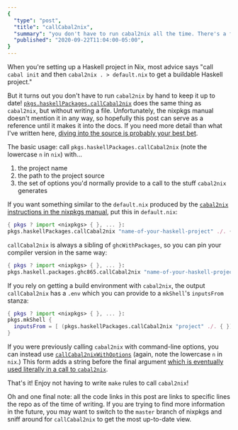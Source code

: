 ```yaml
---
{
  "type": "post",
  "title": "callCabal2nix",
  "summary": "you don't have to run cabal2nix all the time. There's a function to do it for you!",
  "published": "2020-09-22T11:04:00-05:00",
}
---
```


When you're setting up a Haskell project in Nix, most advice says "call `cabal init` and then `cabal2nix . > default.nix` to get a buildable Haskell project."

But it turns out you don't have to run `cabal2nix` by hand to keep it up to date!
[`pkgs.haskellPackages.callCabal2nix`](https://github.com/NixOS/nixpkgs/blob/34f475f5eae13d18b4e4b8a17aa7a772d8619b0b/pkgs/development/haskell-modules/make-package-set.nix#L216) does the same thing as `cabal2nix`, but without writing a file.
Unfortunately, the nixpkgs manual doesn't mention it in any way, so hopefully this post can serve as a reference until it makes it into the docs.
If you need more detail than what I've written here, [diving into the source is probably your best bet](https://github.com/NixOS/nixpkgs/blob/34f475f5eae13d18b4e4b8a17aa7a772d8619b0b/pkgs/development/haskell-modules/make-package-set.nix#L216).

The basic usage: call `pkgs.haskellPackages.callCabal2nix` (note the lowercase `n` in `nix`) with...

1. the project name
2. the path to the project source
3. the set of options you'd normally provide to a call to the stuff `cabal2nix` generates

If you want something similar to the `default.nix` produced by the [`cabal2nix` instructions in the nixpkgs manual](https://nixos.org/manual/nixpkgs/stable/#haskell), put this in `default.nix`:

```nix
{ pkgs ? import <nixpkgs> { }, ... }:
pkgs.haskellPackages.callCabal2nix "name-of-your-haskell-project" ./. { }
```

`callCabal2nix` is always a sibling of `ghcWithPackages`, so you can pin your compiler version in the same way:

```nix
{ pkgs ? import <nixpkgs> { }, ... }:
pkgs.haskell.packages.ghc865.callCabal2nix "name-of-your-haskell-project" ./. { }
```

If you rely on getting a build environment with `cabal2nix`, the output `callCabal2nix` has a `.env` which you can provide to a `mkShell`'s `inputsFrom` stanza:

```nix
{ pkgs ? import <nixpkgs> { }, ... }:
pkgs.mkShell {
  inputsFrom = [ (pkgs.haskellPackages.callCabal2nix "project" ./. { }).env ];
}
```

If you were previously calling `cabal2nix` with command-line options, you can instead use [`callCabal2nixWithOptions`](https://github.com/NixOS/nixpkgs/blob/34f475f5eae13d18b4e4b8a17aa7a772d8619b0b/pkgs/development/haskell-modules/make-package-set.nix#L201-L214) (again, note the lowercase `n` in `nix`.)
This form adds a string before the final argument [which is eventually used literally in a call to `cabal2nix`](https://github.com/NixOS/nixpkgs/blob/34f475f5eae13d18b4e4b8a17aa7a772d8619b0b/pkgs/development/haskell-modules/make-package-set.nix#L136).

That's it!
Enjoy not having to write `make` rules to call `cabal2nix`!

Oh and one final note: all the code links in this post are links to specific lines the repo as of the time of writing.
If you are trying to find more information in the future, you may want to switch to the `master` branch of nixpkgs and sniff around for `callCabal2nix` to get the most up-to-date view.
